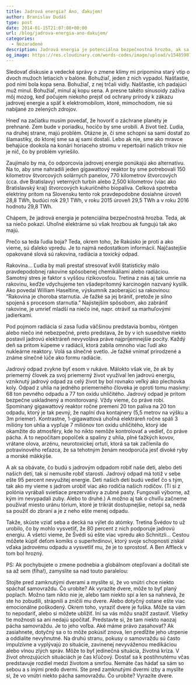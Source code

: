 ```yaml
---
title: Jadrová energia? Áno, ďakujem!
author: Branislav Dudáš
type: post
date: 2014-01-15T21:07:08+00:00
url: /blog/jadrova-energia-ano-dakujem/
categories:
  - Nezaradené
description: Jadrová energia je potenciálna bezpečnostná hrozba, ak sa niečo pokazí. Uhoľné elektrárne sú hrozbou, ak fungujú tak ako majú.
og_image: https://res.cloudinary.com/words-codes/image/upload/v1548590721/og-jadrova-energia-ano-dakujem.jpg
---
```

Sledovať diskusie a vedecké správy o zmene klímy mi pripomína starý vtip o dvoch mužoch letiacich v balóne. Bohužiaľ, jeden z nich vypadol. Našťastie, pod nimi bola kopa sena. Bohužiaľ, z nej trčali vidly. Našťastie, ich padajúci muž minul. Bohužiaľ, minul aj kopu sena. A presne takéto sínusoidy zažíva môj mozog, keď počujem niekoho prejsť od ochrany prírody k zákazu jadrovej energie a späť k elektromobilom, ktoré, mimochodom, nie sú nabíjané zo zelených zdrojov.

Hneď na začiatku musím povedať, že hovoriť o záchrane planéty je prehnané. Zem bude v poriadku, hocičo by sme urobili. A život tiež. Ľudia, na druhej strane, majú problém. Otázne je, či sme schopní sa sami dostať zo šlamastiky, do ktorej sme sa aj sami dostali. Lebo ak nie, sme ako mravce behajúce dookola na konári horiaceho stromu v repertoári našich trikov nie je nič, čo by problém vyriešilo.

Zaujímalo by ma, čo odporcovia jadrovej energie ponúkajú ako alternatívu. Na to, aby sme nahradili jeden gigawattový reaktor by sme potrebovali 150 kilometrov štvorcových solárnych panelov, 770 kilometrov štvorcových (cca. dve Bratislavy) veterných turbín alebo 2,500 kilometrov (viac ako Bratislavský kraj) štvorcových kukuričného biopaliva. Celková spotreba elektriny pritom na Slovensku tento rok pravdepodobne dosiahne úroveň 28,8 TWh, budúci rok 29,1 TWh, v roku 2015 úroveň 29,5 TWh a v roku 2016 hodnotu 29,8 TWh.

Chápem, že jadrová energia je potenciálna bezpečnostná hrozba. Teda, ak sa niečo pokazí. Uhoľné elektrárne sú však hrozbou ak fungujú tak ako majú.

Prečo sa teda ľudia boja? Teda, okrem toho, že Rakúsko je proti a ako vieme, sú ďaleko vpredu. Je to najmä nedostatkom informácií. Najčastejšie opakované slová sú rakovina, radiácia a toxický odpad.

Rakovina… Ľudia by mali prestať stresovať kvôli štatisticky málo pravdepodobnej rakovine spôsobenej chemikáliami alebo radiáciou. Samotný stres je faktor s vyššou rizikovosťou. Tretina z nás aj tak umrie na rakovinu, keďže vdychujeme ten všadeprítomný karcinogén nazvaný kyslík. Ako povedal William Haseltine, výskumník zaoberajúci sa rakovinou: “Rakovina je choroba starnutia. Je ťažké sa jej brániť, pretože je silno spojená s procesom starnutia.” Najistejším spôsobom, ako zabrániť rakovine, je umrieť mladší na niečo iné, napr. otráviť sa marhuľovými jadierkami.

Pod pojmom radiácia si zasa ľudia väčšinou predstavia bombu, röntgen alebo niečo iné nebezpečné, preto predstava, že by v ich susedstve niekto postavil jadrovú elektráreň nevyvoláva práve najpríjemnejšie pocity. Každý deň sa pritom kúpeme v radiácii, ktorá zabila omnoho viac ľudí ako nukleárne reaktory. Volá sa slnečné svetlo. Je ťažké vnímať prirodzené a známe slnečné lúče ako formu radiácie.

Jadrový odpad zvykne byť esom v rukáve. Málokto však vie, že ak by priemerný človek za svoj priemerný život využíval len jadrovú energiu, vzniknutý jadrový odpad za celý život by bol rovnako veľký ako plechovka koly. Odpad z uhlia na jedného priemerného človeka je oproti tomu masívny: 68 ton pevného odpadu a 77 ton oxidu uhličitého. Jadrový odpad je pritom bezpečne uskladnený a monitorovaný. Vždy vieme, čo práve robí. Spomínaný gigawattový reaktor ročne premení 20 ton paliva na 20 ton odpadu, ktorý je tak pevný, že naplní dva kontajnery (5,5 metrov na výšku a 3m priemer). Kontrastne, 1-gigawattová uhoľná elektráreň ročne spáli 3 milióny ton uhlia a vypľuje 7 miliónov ton oxidu uhličitého, ktorý ide okamžite do atmosféry, kde ho nikto nemôže kontrolovať a vedieť, čo práve pácha. A to nepočítam popolček a spaliny z uhlia, plné ťažkých kovov, vrátane olova, arzénu, neurotoxickej ortuti, ktorá sa tak začlenila do potravinového reťazca, že sa tehotným ženám neodporúča jesť divoké ryby a morské mäkkýše.

A ak sa obávate, čo budú s jadrovým odpadom robiť naše deti, alebo deti našich detí, tak si nemusíte robiť starosti. Jadrový odpad má totiž v sebe ešte 95 percent nevyužitej energie. Deti našich detí budú vedieť čo s tým, tak ako my vieme s jadrom urobiť viac ako rodičia našich rodičov. (Tí si z polónia vyrábali svietiace prezervatívy a zubné pasty. Fungovali výborne, až kým im nevypadali zuby. Alebo to druhé.) A možno aj tak o chvíľu začneme používať miesto uránu tórium, ktoré je trikrát dostupnejšie, netopí sa, nedá sa použiť do zbraní a je z neho ešte menej odpadu.

Takže, skúste vziať seba a decká na výlet do atómky. Tretina Švédov to už urobilo, čo by mohlo vysvetliť, že 80 percent z nich podporuje jadrovú energiu. A všetci vieme, že Švédi sú ešte viac vpredu ako Schnitzli… Cestou môžete kúpiť deťom komiks o superhrdinovi, ktorý svoje schopnosti získal vďaka jadrovému odpadu a vysvetliť mu, že je to sprostosť. A Ben Affleck v tom bol hrozný.

PS: Ak pochybujete o zmene podnebia a globálnom otepľovaní a dočítali ste sa až sem (fíha!), zamyslite sa nad touto paralelou:

Stojíte pred zamknutými dverami a myslíte si, že vo vnútri chce niekto spáchať samovraždu. Čo urobíte? Ak vyrazíte dvere, môže to byť planý poplach. Možno tam nikto nie je, alebo tam niekto spí a len sa nahnevá, že ste ho zobudili, strápnili a zničili mu dvere. Alebo dotyčný ostane ešte viac emocionálne poškodený. Okrem toho, vyraziť dvere je fuška. Môže sa vám to nepodariť, alebo si môžete ublížiť. Iní sa vás môžu snažiť zastaviť. Všetky tie možnosti sa ani nedajú spočítať. Predstavte si, že tam niekto naozaj pácha samovraždu. Je to jeho voľba. Aké máme právo zasahovať? Ak zasiahnete, dotyčný sa o to môže pokúsiť znova, len predĺžite jeho utrpenie a oddialite nevyhnutné. Na druhú stranu, pokusy o samovraždu sú často impulzívne a vyplývajú zo situácie, zavinenej nevyváženou medikáciou alebo vlnou zlých správ. Môže to byť jedinečná situácia, životná kríza. V život ohrozujúcich situáciách je čas kľúčový. Dostať sa k postihnutému včas predstavuje rozdiel medzi životom a smrťou. Nemáte čas hádať sa sám so sebou a s inými predo dvermi. Ste pred zamknutými dvermi izby a myslíte si, že vo vnútri niekto pácha samovraždu. Čo urobíte? Vyrazíte dvere.